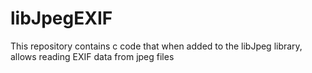 # libJpegEXIF
This repository contains c code that when added to the libJpeg library, allows reading EXIF data from jpeg files
